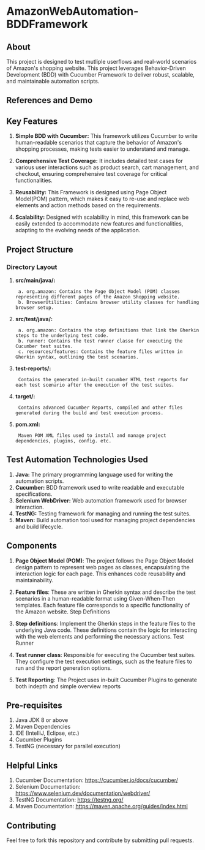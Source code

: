 # AmazonWebAutomation-BDDFramework
## About

This project is designed to test mutliple userflows and real-world scenarios of Amazon's shopping website. This project leverages Behavior-Driven Development (BDD) with Cucumber Framework to deliver robust, scalable, and maintainable automation scripts.

## References and Demo



## Key Features
1. **Simple BDD with Cucumber:** This framework utilizes Cucumber to write human-readable scenarios that capture the behavior of Amazon's shopping processes, making tests easier to understand and manage.

2. **Comprehensive Test Coverage:** It includes detailed test cases for various user interactions such as product search, cart management, and checkout, ensuring comprehensive test coverage for critical functionalities.

3. **Reusability:** This Framework is designed using Page Object Model(POM) pattern, which makes it easy to re-use and replace web elements and action methods based on the requirements.

4. **Scalability:** Designed with scalability in mind, this framework can be easily extended to accommodate new features and functionalities, adapting to the evolving needs of the application.


## Project Structure
### Directory Layout

1. **src/main/java/:**

        a. org.amazon: Contains the Page Object Model (POM) classes representing different pages of the Amazon Shopping website.
        b. BrowserUtilities: Contains browser utility classes for handling  browser setup.
        
2. **src/test/java/:**
   
        a. org.amazon: Contains the step definitions that link the Gherkin steps to the underlying test code.
        b. runner: Contains the test runner classe for executing the Cucumber test suites.
        c. resources/features: Contains the feature files written in Gherkin syntax, outlining the test scenarios.
   
3. **test-reports/:**

        Contains the generated in-built cucumber HTML test reports for each test scenario after the execution of the test suites.
   
4. **target/:**
   
        Contains advanced Cucumber Reports, compiled and other files generated during the build and test execution process.

5. **pom.xml:**

        Maven POM XML files used to install and manage project dependencies, plugins, config. etc.

## Test Automation Technologies Used
1. **Java:** The primary programming language used for writing the automation scripts.
2. **Cucumber:** BDD framework used to write readable and executable specifications.
3. **Selenium WebDriver:** Web automation framework used for browser interaction.
4. **TestNG:** Testing framework for managing and running the test suites.
5. **Maven:** Build automation tool used for managing project dependencies and build lifecycle.


## Components
1. **Page Object Model (POM)**:
The project follows the Page Object Model design pattern to represent web pages as classes, encapsulating the interaction logic for each page. This enhances code reusability and maintainability.

2. **Feature files**:
These are written in Gherkin syntax and describe the test scenarios in a human-readable format using Given-When-Then templates. Each feature file corresponds to a specific functionality of the Amazon website.
Step Definitions

3. **Step definitions**:
Implement the Gherkin steps in the feature files to the underlying Java code. These definitions contain the logic for interacting with the web elements and performing the necessary actions.
Test Runner

4. **Test runner class**:
Responsible for executing the Cucumber test suites. They configure the test execution settings, such as the feature files to run and the report generation options.

5. **Test Reporting**:
The Project uses in-built Cucumber Plugins to generate both indepth and simple overview reports 

## Pre-requisites
1. Java JDK 8 or above
2. Maven Dependencies
3. IDE (IntelliJ, Eclipse, etc.)
4. Cucumber Plugins
5. TestNG (necessary for parallel execution)


## Helpful Links
1. Cucumber Documentation: https://cucumber.io/docs/cucumber/
2. Selenium Documentation: https://www.selenium.dev/documentation/webdriver/
3. TestNG Documentation: https://testng.org/
4. Maven Documentation: https://maven.apache.org/guides/index.html


## Contributing
Feel free to fork this repository and contribute by submitting pull requests.
